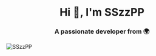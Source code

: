 <h1 align="center">Hi 👋, I'm SSzzPP</h1>
<h3 align="center">A passionate developer from 🌍</h3>

<p align="left"> <img src="https://komarev.com/ghpvc/?username=SSzzPP&label=Profile%20views&color=blueviolet&style=plastic" alt="SSzzPP" /> </p>

